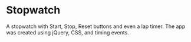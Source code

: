 # Stopwatch

A stopwatch with Start, Stop, Reset buttons and even a lap timer. The app was created using jQuery, CSS, and timing events.
